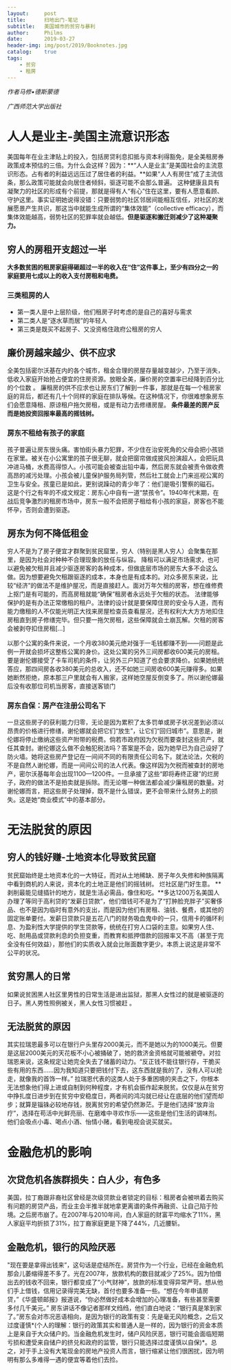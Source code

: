 ```yaml
---
layout:     post
title:      扫地出门-笔记
subtitle:   美国城市的贫穷与暴利
author:     Philms
date:       2019-03-27
header-img: img/post/2019/Booknotes.jpg
catalog: 	true
tags:
    - 贫穷
    - 租房
---
```

_作者马修•德斯蒙德_

_广西师范大学出版社_

# 人人是业主-美国主流意识形态

美国每年在业主津贴上的投入，包括房贷利息扣抵与资本利得豁免，是全美租房券政策成本预估的三倍。为什么会这样？因为：**“人人是业主”是美国社会的主流意识形态。占有者的利益远远压过了居住者的利益。**如果“人人有房住”成了主流信条，那么政策可能就会向居住者倾斜，驱逐可能不会那么普遍。 
这种健康且具有凝聚力的社区的形成有个前提，那就是得有人“有心”住在这里，要有人愿意看顾、守护这里。事实证明她说得没错：只要弱势的社区邻居间能相互信任，对社区的发展愿景产生共识，那这当中就能生成所谓的“集体效能”（collective efficacy），而集体效能越高，弱势社区的犯罪率就会越低。**但是驱逐和搬迁则减少了这种凝聚力。**

## 穷人的房租开支超过一半

**大多数贫困的租房家庭得砸超过一半的收入在“住”这件事上，至少有四分之一的家庭要用七成以上的收入支付房租和电费。** 

### 三类租房的人

- 第一类人是中上层阶级，他们租房子时考虑的是自己的喜好与需求
- 第二类人是“逐水草而居”的年轻人
- 第三类是既买不起房子、又没资格住政府公租房的穷人 

## 廉价房越来越少、供不应求

全美包括密尔沃基在内的各个城市，租金合理的房屋存量越变越少，乃至于消失，低收入家庭开始抢占便宜的住房资源。放眼全美，廉价房的空置率已经降到百分比的个位数 。
廉租房的供不应求也让房东们了解到一件事，那就是在每一个租房家庭的背后，都还有几十个同样的家庭在排队等候。在这种情况下，你很难想象房东们会愿意降租、原谅租户拖欠房租，或是有动力去修缮房屋。 
**条件最差的房产反而是她投资回报率最高的摇钱树。**

### 房东不租给有孩子的家庭 

孩子普遍让房东很头痛。害怕街头暴力犯罪，不少住在治安死角的父母会把小孩锁在家里。被关在小公寓里的孩子很无聊，就会把窗帘做成披风扮演超人，会把玩具冲进马桶，水费高得惊人。小孩可能会被查出铅中毒，然后房东就会被责令做收费高昂的减污处理。小孩会被儿童保护服务局列管，然后社工就会上门来巡视公寓的卫生与安全。孩童已是如此，更别说躁动的青少年了：他们是吸引警察的磁石。 这是个行之有年的不成文规定：房东心中自有一道“禁孩令”。1940年代末期，在战后竞争激烈的租房市场中，房东一般不会把房子租给有小孩的家庭，房客也不能怀孕，否则会遭到驱逐。

## 房东为何不降低租金

穷人不是为了房子便宜才群聚到贫民窟里，穷人（特别是黑人穷人）会聚集在那里，是因为社会对种种不合理现象的放任与纵容。 降租可以满足市场需求，也可以避免被欠租并且减少驱逐房客的各种成本，但做底层市场的房东大多不会这么做。因为想要避免欠租跟驱逐的成本，本身也是有成本的。对众多房东来说，比较“经济”的做法不是维护屋况，而是直接赶人。面对万年欠租的房客，想在维修费上抠门是有可能的，而高房租就能“确保”租房者永远处于欠租的状态。 法律能够保护的是有办法正常缴租的租户。法律的设计就是要保障住房的安全与人道，而有能力缴租的人不仅能光明正大找来房屋检查员查看屋况，还有权利大大方方地扣住房租直到房子修缮完毕。但只要一拖欠房租，这些保障就会土崩瓦解。欠租的房客会被剥夺扣住房租[…] 

以那个公寓的条件来说，一个月收380美元绝对强于一毛钱都赚不到——问题是此例一开就会损坏这整栋公寓的身价。这处公寓的另外三间房都收600美元的房租。要是谢伦娜接受了卡车司机的条件，让另外三户知道了也会要求降价。如果她统统答应，那四间房各收380美元的总收入，还不如她三间房收600美元赚得多。如果她断然拒绝，原本那三户里就会有人搬家，这样她空屋反倒变多了。所以谢伦娜最后没有收那位司机当房客，直接送客锁门 

### 房东自保：房产在注册公司名下

一旦这些房子的获利能力归零，无论是因为累积了太多罚单或房子状况差到必须以昂贵的价格进行修缮，谢伦娜就会把它们“放生”，让它们“回归城市”。意思是，谢伦娜将停止缴纳这些资产附带的税费。倘若市政府因为欠税而要查封这些资产，就任其查封。谢伦娜这么做不会触犯税法吗？答案是不会，因为她早已为自己设好了防火墙。她将这些房产登记在一间间不同的有限责任公司名下。就法论法，欠税的不是自然人谢伦娜，而是一间间公司的法人代表。像这样因为欠税而被查封的房地产，密尔沃基每年会出现1100—1200件。一旦承接了这些“即将寿终正寝”的烂房子，政府的做法不是拍卖就是拆除。而无论哪一种做法都会减少廉租房的数量。对谢伦娜而言，把这些房子处理掉，既不是什么错误，更不会带来什么财务上的损失。这是她“商业模式”中的基本部分。

# 无法脱贫的原因

## 穷人的钱好赚-土地资本化导致贫民窟

贫民窟始终是土地资本化的一大特征，而对从土地稀缺、房子年久失修和种族隔离中看到商机的人来说，资本化的土地正是他们的摇钱树。 
烂社区是门好生意。 **剥削最能见缝插针的地方，就是生活必需品，像住和吃。**多达1200万名美国人办理了等同于高利贷的“发薪日贷款”，他们借钱可不是为了“打肿脸充胖子”买奢侈品、也不是因为临时有意外的支出，而是因为他们有房租、油钱、餐费，或其他的固定账单要付。发薪日贷款只是五花八门的财务吸血鬼中的一只，信用卡的循环利息、为盈利性大学提供的学生贷款等，统统在打穷人口袋的主意。如果穷人住、吃、耐用品或贷款利息的负担变重，而教育和抵押借款的回报率又不高（甚至于完全没有任何效益），那他们的实质收入就会比账面数字更少。本质上说这是非常不公平的状况。 

## 贫穷黑人的日常 

如果说贫困黑人社区里男性的日常生活是进出监狱，那黑人女性过的就是被驱逐的日子。黑人男性照例被关，黑人女性习惯被赶 。

## 无法脱贫的原因

其实拉瑞恩最多可以在银行户头里存2000美元，而不是她以为的1000美元。但要是这层2000美元的天花板不小心被捅破了，她的救济金资格就可能被褫夺。对拉瑞恩来说，这条规定让她完全失去了储蓄的动力。“反正钱不能往银行存，干脆买些有用的东西……因为我知道只要把钱付下去，这东西就是我的了，没有人可以抢走，就像我的首饰一样。” 
拉瑞恩代表的这类人处于多重困境的夹击之下，你根本无法想象他们得上进或自制到何种程度，才有机会振作起来脱贫。仅仅是从在贫穷中挣扎度日进步到在贫穷中安稳度日，两者间的鸿沟就已经让在底层的他们望而却步；就算是锱铢必较地存钱，脱离贫穷的希望仍然渺茫。于是他们选择“放弃治疗”，选择在苟活中光鲜亮丽、在磨难中寻欢作乐——这些是他们生活的调味剂。他们会吸点小毒、喝点小酒、怡情小赌，看到电视会说买就买。

# 金融危机的影响

## 次贷危机各族群损失：白人少，有色多 

美国，拉丁裔跟非裔社区曾经是次级贷款业者锁定的目标：租房者会被哄着去购买有问题的房贷产品，而业主会半推半就地拿更离谱的条件再融资、让自己陷于险境。之后房市崩了。在2007年与2010年间，白人家庭的财富平均缩水了11%，黑人家庭平均折损了31%，拉丁裔家庭更是下降了44%，几近腰斩。

## 金融危机，银行的风险厌恶

"现在要是拿得出钱来”，这句话是症结所在。房贷作为一个行业，已经在金融危机那会儿萎缩得差不多了。光在2007年，放款机构的数目就减少了25%。因为怕借出去的钱收不回来，银行都变成了“小气财神”，放款的标准变得异常严苛。想从他们手上借钱，信用记录得完美无缺，首付也要多准备一些。“想在今年申请房贷，”《华盛顿邮报》报道说，“你必然做好成本会增加的心理准备，有些甚至需要多付几千美元。” 房东讲话不像记者那样文绉绉，他们直白地说：“银行真是笨到家了。”房东会对市况恶语相向，是因为银行的政策有变：先是毫无风险概念，之后又过度谨慎*(个人的理解：银行的政策其实和普通人是一样的，因为银行的资金本质上是来自于大众储户的。当金融危机发生时，储户风险厌恶，银行可能会面临短期亏损和遭受来自储户的挤兑和政府的监管，银行只能选择过度谨慎以自保)*。总之，对于手上没有大笔现金的房地产投资人而言，银行缩紧让他们很困扰，因为明明有那么多难得一遇的便宜等着他们去捡。